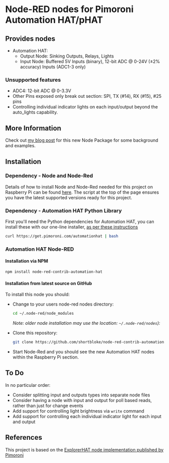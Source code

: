 # Node-RED nodes for Pimoroni Automation HAT/pHAT

## Provides nodes

* Automation HAT:
  * Output Node: Sinking Outputs, Relays, Lights
  * Input Node: Buffered 5V Inputs (binary), 12-bit ADC @ 0-24V (±2% accuracy) Inputs (ADC1-3 only)

### Unsupported features

* ADC4: 12-bit ADC @ 0-3.3V
* Other Pins exposed only break out section: SPI, TX (#14), RX (#15), #25 pins
* Controlling individual indicator lights on each input/output beyond the auto_lights capability.

## More Information

Check out [my blog post](https://www.martinrowan.co.uk/2018/09/node-red-support-for-pimoroni-automation-hat-phat/) for this new Node Package for some background and examples.

## Installation

### Dependency - Node and Node-Red

Details of how to install Node and Node-Red needed for this project on Raspberry Pi can be found [here](https://nodered.org/docs/hardware/raspberrypi). The script at the top of the page ensures you have the latest supported versions ready for this project.

### Dependency - Automation HAT Python Library

First you'll need the Python dependencies for Automation HAT, you can install these with our one-line installer, [as per these instructions](https://github.com/pimoroni/automation-hat)

``` bash
curl https://get.pimoroni.com/automationhat | bash
```

### Automation HAT Node-RED

#### Installation via NPM

``` bash
npm install node-red-contrib-automation-hat
```

#### Installation from latest source on GitHub

To install this node you should:

* Change to your users node-red nodes directory:

    ``` bash
    cd ~/.node-red/node_modules
    ```
    _Note: older node installation may use the location: `~/.node-red/nodes`):_
* Clone this repository:
    ``` bash
    git clone https://github.com/shortbloke/node-red-contrib-automation-hat
    ```

* Start Node-Red and you should see the new Automation HAT nodes within the Raspberry Pi section.

## To Do

In no particular order:

* Consider splitting input and outputs types into separate node files
* Consider having a node with input and output for poll based reads, rather than just for change events
* Add support for controlling light brightness via `write` command
* Add support for controlling each individual indicator light for each input and output

## References

This project is based on the [ExplorerHAT node implementation published by Pimoroni](https://github.com/pimoroni/node-red-nodes)